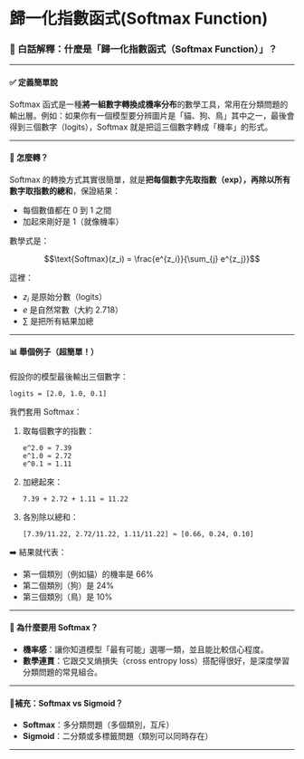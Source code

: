 # 歸一化指數函式(Softmax Function)

### 📘 白話解釋：什麼是「歸一化指數函式（Softmax Function）」？

------

#### ✅ 定義簡單說

Softmax 函式是一種**將一組數字轉換成機率分布**的數學工具，常用在分類問題的輸出層。例如：如果你有一個模型要分辨圖片是「貓、狗、鳥」其中之一，最後會得到三個數字（logits），Softmax 就是把這三個數字轉成「機率」的形式。

------

#### 🔢 怎麼轉？

Softmax 的轉換方式其實很簡單，就是**把每個數字先取指數（exp），再除以所有數字取指數的總和**，保證結果：

- 每個數值都在 0 到 1 之間
- 加起來剛好是 1（就像機率）

數學式是：

```math
\text{Softmax}(z_i) = \frac{e^{z_i}}{\sum_{j} e^{z_j}}
```

這裡：

- $z_i$ 是原始分數（logits）
- $e$ 是自然常數（大約 2.718）
- $\sum$ 是把所有結果加總

------

#### 📊 舉個例子（超簡單！）

假設你的模型最後輸出三個數字：

```
logits = [2.0, 1.0, 0.1]
```

我們套用 Softmax：

1. 取每個數字的指數：

   ```
   e^2.0 ≈ 7.39
   e^1.0 ≈ 2.72
   e^0.1 ≈ 1.11
   ```

2. 加總起來：

   ```
   7.39 + 2.72 + 1.11 ≈ 11.22
   ```

3. 各別除以總和：

   ```
   [7.39/11.22, 2.72/11.22, 1.11/11.22] ≈ [0.66, 0.24, 0.10]
   ```

➡️ 結果就代表：

- 第一個類別（例如貓）的機率是 66%
- 第二個類別（狗）是 24%
- 第三個類別（鳥）是 10%

------

#### 🧠 為什麼要用 Softmax？

- **機率感**：讓你知道模型「最有可能」選哪一類，並且能比較信心程度。
- **數學連貫**：它跟交叉熵損失（cross entropy loss）搭配得很好，是深度學習分類問題的常見組合。

------

#### 📍補充：Softmax vs Sigmoid？

- **Softmax**：多分類問題（多個類別，互斥）
- **Sigmoid**：二分類或多標籤問題（類別可以同時存在）

------

